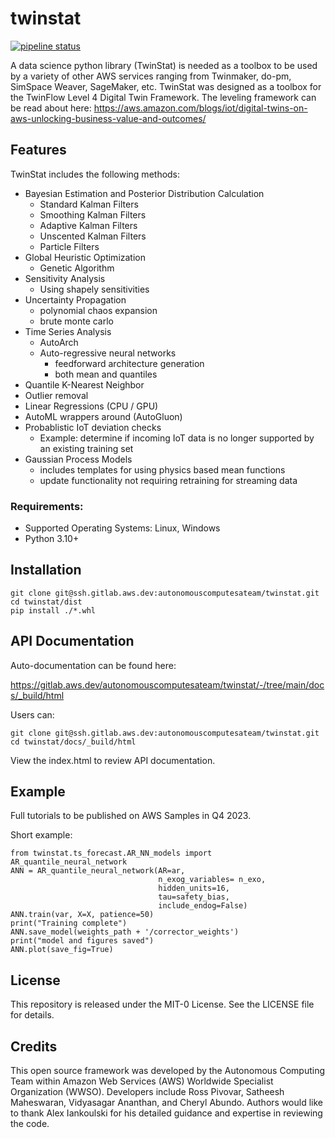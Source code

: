 # twinstat

[![pipeline status](https://gitlab.aws.dev/twinstat)](https://gitlab.aws.dev/twinstat/badges/main/pipeline.svg)

A data science python library (TwinStat) is needed as a toolbox to be used by a variety of other AWS services ranging from Twinmaker, do-pm, SimSpace Weaver, SageMaker, etc.  TwinStat was designed as a toolbox for the TwinFlow Level 4 Digital Twin Framework. The leveling framework can be read about here: https://aws.amazon.com/blogs/iot/digital-twins-on-aws-unlocking-business-value-and-outcomes/


## Features

TwinStat includes the following methods:

* Bayesian Estimation and Posterior Distribution Calculation
  - Standard Kalman Filters
  - Smoothing Kalman Filters
  - Adaptive Kalman Filters
  - Unscented Kalman Filters
  - Particle Filters
* Global Heuristic Optimization
    - Genetic Algorithm 
* Sensitivity Analysis
    - Using shapely sensitivities 
* Uncertainty Propagation 
  - polynomial chaos expansion
  - brute monte carlo
* Time Series Analysis
  - AutoArch
  - Auto-regressive neural networks
    - feedforward architecture generation
    - both mean and quantiles
* Quantile K-Nearest Neighbor
* Outlier removal
* Linear Regressions (CPU / GPU)
* AutoML wrappers around (AutoGluon)
* Probablistic IoT deviation checks
  - Example: determine if incoming IoT data is no longer supported by an existing training set
* Gaussian Process Models
  - includes templates for using physics based mean functions
  - update functionality not requiring retraining for streaming data

### Requirements: 

- Supported Operating Systems: Linux, Windows
- Python 3.10+

## Installation

```
git clone git@ssh.gitlab.aws.dev:autonomouscomputesateam/twinstat.git
cd twinstat/dist
pip install ./*.whl

```

## API Documentation

Auto-documentation can be found here:

https://gitlab.aws.dev/autonomouscomputesateam/twinstat/-/tree/main/docs/_build/html

Users can:

```
git clone git@ssh.gitlab.aws.dev:autonomouscomputesateam/twinstat.git
cd twinstat/docs/_build/html
```
View the index.html to review API documentation.

## Example

Full tutorials to be published on AWS Samples in Q4 2023.

Short example:
```
from twinstat.ts_forecast.AR_NN_models import AR_quantile_neural_network
ANN = AR_quantile_neural_network(AR=ar,
                                 n_exog_variables= n_exo,
                                 hidden_units=16,
                                 tau=safety_bias,
                                 include_endog=False)
ANN.train(var, X=X, patience=50)
print("Training complete")
ANN.save_model(weights_path + '/corrector_weights')
print("model and figures saved")
ANN.plot(save_fig=True)
```

## License

This repository is released under the MIT-0 License. See the LICENSE file for details.

## Credits

This open source framework was developed by the Autonomous Computing Team within Amazon Web Services (AWS) Worldwide Specialist Organization (WWSO). Developers include Ross Pivovar, Satheesh Maheswaran, Vidyasagar Ananthan, and Cheryl Abundo. Authors would like to thank Alex Iankoulski for his detailed guidance and expertise in reviewing the code.
